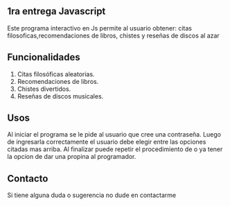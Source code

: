 ## 1ra entrega Javascript
Este programa interactivo en Js permite al usuario obtener: citas filosoficas,recomendaciones de libros, chistes y reseñas de discos al azar

## Funcionalidades 
1. Citas filosóficas aleatorias.
2. Recomendaciones de libros.
3. Chistes divertidos.
4. Reseñas de discos musicales.

## Usos
Al iniciar el programa se le pide al usuario que cree una contraseña.
Luego de ingresarla correctamente el usuario debe elegir entre las opciones citadas mas arriba.
Al finalizar puede repetir el procedimiento de o ya tener la opcion de dar una propina al programador.

## Contacto
Si tiene alguna duda o sugerencia no dude en contactarme
